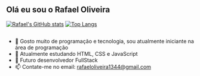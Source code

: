 ## Olá eu sou o Rafael Oliveira 

[![Rafael's GitHub stats](https://github-readme-stats.vercel.app/api?username=RafaOliveira19&show_icons=true&theme=radical)](https://github.com/anuraghazra/github-readme-stats)
[![Top Langs](https://github-readme-stats.vercel.app/api/top-langs/?username=RafaOliveira19)](https://github.com/anuraghazra/github-readme-stats)
##
- 👀 Gosto muito de programação e tecnologia, sou atualmente iniciante na área de programação
- 🌱 Atualmente estudando HTML, CSS e JavaScript 
- 💞️ Futuro desenvolvedor FullStack
- 📫 Contate-me no email: rafaeloliveira1344@gmail.com

<!---
Rafaoliveira19/Rafaoliveira19 is a ✨ special ✨ repository because its `README.md` (this file) appears on your GitHub profile.
You can click the Preview link to take a look at your changes.
--->
